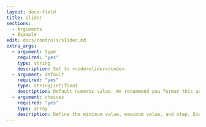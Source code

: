 ```yaml
---
layout: docs-field
title: slider
sections:
  - Arguments
  - Example
edit: docs/controls/slider.md
extra_args:
  - argument: type
    required: "yes"
    type: string
    description: Set to <code>slider</code>.
  - argument: default
    required: "yes"
    type: string|int|float
    description: Default numeric value. We recommend you format this as a string (wrap it in quotes).
  - argument: choices
    required: "yes"
    type: array
    description: Define the minimum value, maximum value, and step. Example <code>'choices' => array( 'min' => '0', 'max' => '100', 'step' => '1' )</code>.
---
```

